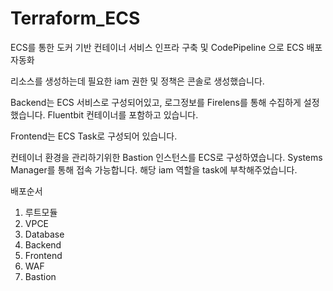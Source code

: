 # Terraform_ECS

ECS를 통한 도커 기반 컨테이너 서비스 인프라 구축 및 CodePipeline 으로 ECS 배포 자동화

리소스를 생성하는데 필요한 iam 권한 및 정책은 콘솔로 생성했습니다. 

Backend는 ECS 서비스로 구성되어있고, 로그정보를 Firelens를 통해 수집하게 설정했습니다. Fluentbit 컨테이너를 포함하고 있습니다.

Frontend는 ECS Task로 구성되어 있습니다. 

컨테이너 환경을 관리하기위한 Bastion 인스턴스를 ECS로 구성하였습니다. Systems Manager를 통해 접속 가능합니다. 해당 iam 역할을 task에 부착해주었습니다. 

배포순서 
1. 루트모듈
2. VPCE
3. Database
4. Backend
5. Frontend
6. WAF
7. Bastion
